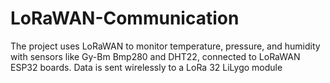 # LoRaWAN-Communication
The project uses LoRaWAN to monitor temperature, pressure, and humidity with sensors like Gy-Bm Bmp280 and DHT22, connected to LoRaWAN ESP32 boards. Data is sent wirelessly to a LoRa 32 LiLygo module
